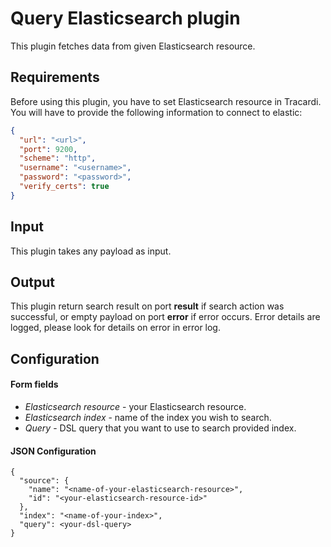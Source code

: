 # Query Elasticsearch plugin

This plugin fetches data from given Elasticsearch resource.

## Requirements

Before using this plugin, you have to set Elasticsearch resource in Tracardi. You will have to provide the following
information to connect to elastic:

```json
{
  "url": "<url>",
  "port": 9200,
  "scheme": "http",
  "username": "<username>",
  "password": "<password>",
  "verify_certs": true
}
```

## Input

This plugin takes any payload as input.

## Output

This plugin return search result on port **result** if search action was successful, or
empty payload on port **error** if error occurs. Error details are logged, please look for details on error in error log. 

## Configuration

#### Form fields

- *Elasticsearch resource* - your Elasticsearch resource.
- *Elasticsearch index* - name of the index you wish to search.
- *Query* - DSL query that you want to use to search provided index.

#### JSON Configuration

```
{
  "source": {
    "name": "<name-of-your-elasticsearch-resource>",
    "id": "<your-elasticsearch-resource-id>"
  },
  "index": "<name-of-your-index>",
  "query": <your-dsl-query>
}
```